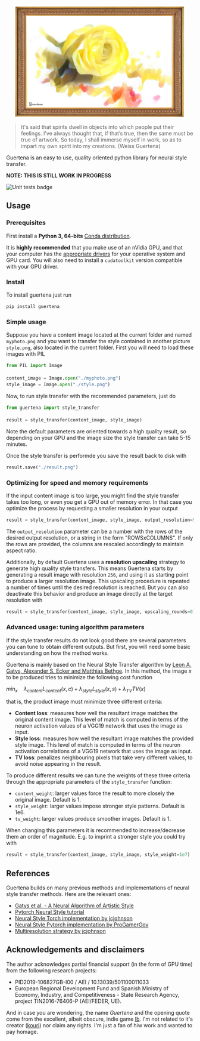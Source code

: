 <div align="center">
  <img src="docs/img/guertenaLogo.png" height="300"><br>
</div>

> It's said that spirits dwell in objects into which people put their feelings. I've always thought that, if that’s true, then the same must be true of artwork. So today, I shall immerse myself in work, so as to impart my own spirit into my creations.
> (Weiss Guertena)

Guertena is an easy to use, quality oriented python library for neural style transfer.

**NOTE: THIS IS STILL WORK IN PROGRESS**

![Unit tests badge](https://github.com/albarji/guertena/actions/workflows/tests.yml/badge.svg)

## Usage

### Prerequisites

First install a **Python 3, 64-bits** [Conda distribution](https://anaconda.org/anaconda/python).

It is **highly recommended** that you make use of an nVidia GPU, and that your computer has the [appropriate drivers](http://www.nvidia.com//Download/index.aspx) for your operative system and GPU card. You will also need to install a `cudatoolkit` version compatible with your GPU driver.

### Install

To install guertena just run

```python
pip install guertena
```

### Simple usage

Suppose you have a content image located at the current folder and named `myphoto.png` and you want to transfer the style contained in another picture `style.png`, also located in the current folder. First you will need to load these images with PIL

```python
from PIL import Image

content_image = Image.open("./myphoto.png")
style_image = Image.open("./style.png")
```

Now, to run style transfer with the recommended parameters, just do

```python
from guertena import style_transfer

result = style_transfer(content_image, style_image)
```

Note the default parameters are oriented towards a high quality result, so depending on your GPU and the image size the style transfer can take 5-15 minutes.

Once the style transfer is performde you save the result back to disk with

```python
result.save("./result.png")
```

### Optimizing for speed and memory requirements

If the input content image is too large, you might find the style transfer takes too long, or even you get a GPU out of memory error. In that case you optimize the process by requesting a smaller resolution in your output

```python
result = style_transfer(content_image, style_image, output_resolution=512)
```

The `output_resolution` parameter can be a number with the rows of the desired output resolution, or a string in the form "ROWSxCOLUMNS". If only the rows are provided, the columns are rescaled accordingly to maintain aspect ratio.

Additionally, by default Guertena uses a **resolution upscaling** strategy to generate high quality style transfers. This means Guertena starts by generating a result image with resolution `256`, and using it as starting point to produce a larger resolution image. This upscaling procedure is repeated a number of times until the desired resolution is reached. But you can also deactivate this behavior and produce an image directly at the target resolution with

```python
result = style_transfer(content_image, style_image, upscaling_rounds=0)
```

### Advanced usage: tuning algorithm parameters

If the style transfer results do not look good there are several parameters you can tune to obtain different outputs. But first, you will need some basic understanding on how the method works.

Guertena is mainly based on the Neural Style Transfer algorithm by [Leon A. Gatys, Alexander S. Ecker and Matthias Bethge](https://arxiv.org/abs/1508.06576). In this method, the image $x$ to be produced tries to minimize the following cost function

$min_x \quad \lambda_{content} L_{content}(x, c) + \lambda_{style} L_{style}(x, s) + \lambda_{TV} TV(x)$

<!-- <img src="https://render.githubusercontent.com/render/math?math=\Huge \min_x \lambda_{content} L_{content}(x, c) %2B \lambda_{style} L_{style}(x, s) %2B \lambda_{TV} TV(x)">
-->

that is, the product image must minimize three different criteria:

* **Content loss**: measures how well the resultant image matches the original content image. This level of match is computed in terms of the neuron activation values of a VGG19 network that uses the image as input.
* **Style loss**: measures how well the resultant image matches the provided style image. This level of match is computed in terms of the neuron activation correlations of a VGG19 network that uses the image as input.
* **TV loss**: penalizes neighbouring pixels that take very different values, to avoid noise appearing in the result.

To produce different results we can tune the weights of these three criteria through the appropriate parameters of the `style_transfer` function:

* `content_weight`: larger values force the result to more closely the original image. Default is 1.
* `style_weight`: larger values impose stronger style patterns. Default is 1e6.
* `tv_weight`: larger values produce smoother images. Default is 1.

When changing this parameters it is recommended to increase/decrease them an order of magnitude. E.g. to imprint a stronger style you could try with

```python
result = style_transfer(content_image, style_image, style_weight=1e7)
```

## References

Guertena builds on many previous methods and implementations of neural style transfer methods. Here are the relevant ones:

* [Gatys et al. - A Neural Algorithm of Artistic Style](https://arxiv.org/abs/1508.06576)
* [Pytorch Neural Style tutorial](https://pytorch.org/tutorials/advanced/neural_style_tutorial.html)
* [Neural Style Torch implementation by jcjohnson](https://github.com/jcjohnson/neural-style)
* [Neural Style Pytorch implementation by ProGamerGov](https://github.com/ProGamerGov/neural-style-pt)
* [Multiresolution strategy by jcjohnson](https://gist.github.com/jcjohnson/ca1f29057a187bc7721a3a8c418cc7db)

## Acknowledgements and disclaimers

The author acknowledges partial financial support (in the form of GPU time) from the following research projects:

* PID2019-106827GB-I00 / AEI / 10.13039/501100011033
* European Regional Development Fund and Spanish Ministry of Economy, Industry, and Competitiveness - State Research Agency, project TIN2016-76406-P (AEI/FEDER, UE).

And in case you are wondering, the name *Guertena* and the opening quote come from the excellent, albeit obscure, indie game [Ib](https://vgperson.com/games/ib.htm). I'm not related to it's creator ([kouri](http://kouri.kuchinawa.com/)) nor claim any rights. I'm just a fan of hiw work and wanted to pay homage.
